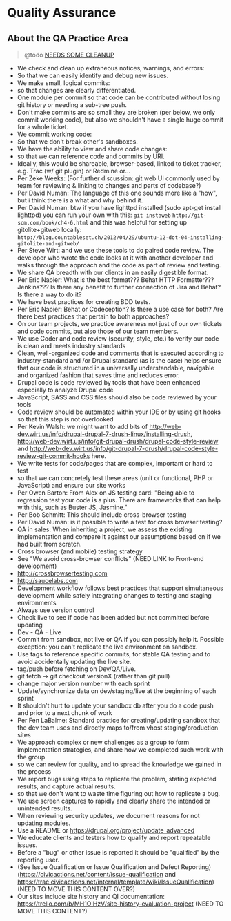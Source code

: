 # Quality Assurance

## About the QA Practice Area

> @todo [NEEDS SOME CLEANUP](https://trello.com/c/c9FW3be8)

* We check and clean up extraneous notices, warnings, and errors:
* So that we can easily identify and debug new issues.
* We make small, logical commits:
* so that changes are clearly differentiated.
* One module per commit so that code can be contributed without losing git history or needing a sub-tree push.
* Don't make commits are so small they are broken (per below, we only commit working code), but also we shouldn't have a single huge commit for a whole ticket.
* We commit working code:
* So that we don't break other's sandboxes.
* We have the ability to view and share code changes:
* so that we can reference code and commits by URI.
* Ideally, this would be shareable, browser-based, linked to ticket tracker, e.g. Trac (w/ git plugin) or Redmine or...
* Per Zeke Weeks: (For further discussion: git web UI commonly used by team for reviewing & linking to changes and parts of codebase?)
* Per David Numan: The language of this one sounds more like a "how", but i think there is a what and why behind it.
* Per David Numan: btw if you have lighttpd installed (sudo apt-get install lighttpd) you can run your own with this:
  `git instaweb`
  `http://git-scm.com/book/ch4-6.html` and this was helpful for setting up gitolite+gitweb locally: `http://blog.countableset.ch/2012/04/29/ubuntu-12-dot-04-installing-gitolite-and-gitweb/`
* Per Steve Wirt: and we use these tools to do paired code review. The developer who wrote the code looks at it with another developer and walks through the approach and the code as part of review and testing.
* We share QA breadth with our clients in an easily digestible format.
* Per Eric Napier: What is the best format??? Behat HTTP Formatter??? Jenkins??? Is there any benefit to further connection of Jira and Behat? Is there a way to do it?
* We have best practices for creating BDD tests.
* Per Eric Napier: Behat or Codeception? Is there a use case for both? Are there best practices that pertain to both approaches?
* On our team projects, we practice awareness not just of our own tickets and code commits, but also those of our team members.
* We use Coder and code review (security, style, etc.) to verify our code is clean and meets industry standards
* Clean, well-organized code and comments that is executed according to industry-standard and /or Drupal standard (as is the case) helps ensure that our code is structured in a universally understandable, navigable and organized fashion that saves time and reduces error.
* Drupal code is code reviewed by tools that have been enhanced especially to analyze Drupal code
* JavaScript, SASS and CSS files should also be code reviewed by your tools
* Code review should be automated within your IDE or by using git hooks so that this step is not overlooked
* Per Kevin Walsh: we might want to add bits of <http://web-dev.wirt.us/info/drupal-drupal-7-drush-linux/installing-drush>, <http://web-dev.wirt.us/info/git-drupal-drush/drupal-code-style-review> and <http://web-dev.wirt.us/info/git-drupal-7-drush/drupal-code-style-review-git-commit-hooks> here.
* We write tests for code/pages that are complex, important or hard to test
* so that we can concretely test these areas (unit or functional, PHP or JavaScript) and ensure our site works
* Per Owen Barton: From Alex on JS testing card: "Being able to regression test your code is a plus. There are frameworks that can help with this, such as Buster JS, Jasmine."
* Per Bob Schmitt: This should include cross-browser testing
* Per David Numan: is it possible to write a test for cross browser testing?
* QA in sales: When inheriting a project, we assess the existing implementation and compare it against our assumptions based on if we had built from scratch.
* Cross browser (and mobile) testing strategy
* See "We avoid cross-browser conflicts" (NEED LINK to Front-end development)
* <http://crossbrowsertesting.com>
* <http://saucelabs.com>
* Development workflow follows best practices that support simultaneous development while safely integrating changes to testing and staging environments
* Always use version control
* Check live to see if code has been added but not committed before updating
* Dev - QA - Live
* Commit from sandbox, not live or QA if you can possibly help it. Possible exception: you can't replicate the live environment on sandbox.
* Use tags to reference specific commits, for stable QA testing and to avoid accidentally updating the live site.
* tag/push before fetching on Dev/QA/Live.
* git fetch -> git checkout versionX (rather than git pull)
* change major version number with each sprint
* Update/synchronize data on dev/staging/live at the beginning of each sprint
* It shouldn't hurt to update your sandbox db after you do a code push and prior to a next chunk of work
* Per Fen LaBalme: Standard practice for creating/updating sandbox that the dev team uses and directly maps to/from vhost staging/production sites
* We approach complex or new challenges as a group to form implementation strategies, and share how we completed such work with the group
* so we can review for quality, and to spread the knowledge we gained in the process
* We report bugs using steps to replicate the problem, stating expected results, and capture actual results.
* so that we don't want to waste time figuring out how to replicate a bug.
* We use screen captures to rapidly and clearly share the intended or unintended results.
* When reviewing security updates, we document reasons for not updating modules.
* Use a README or <https://drupal.org/project/update_advanced>
* We educate clients and testers how to qualify and report repeatable issues.
* Before a "bug" or other issue is reported it should be "qualified" by the reporting user.
* (See Issue Qualification or Issue Qualification and Defect Reporting) (<https://civicactions.net/content/issue-qualification> and <https://trac.civicactions.net/internal/template/wiki/IssueQualification>) (NEED TO MOVE THIS CONTENT OVER?)
* Our sites include site history and QI documentation: <https://trello.com/b/MH1OIHzV/site-history-evaluation-project> (NEED TO MOVE THIS CONTENT?)
